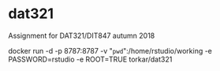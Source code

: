 # dat321
Assignment for DAT321/DIT847 autumn 2018

docker run -d -p 8787:8787 -v "`pwd`":/home/rstudio/working -e PASSWORD=rstudio -e ROOT=TRUE torkar/dat321